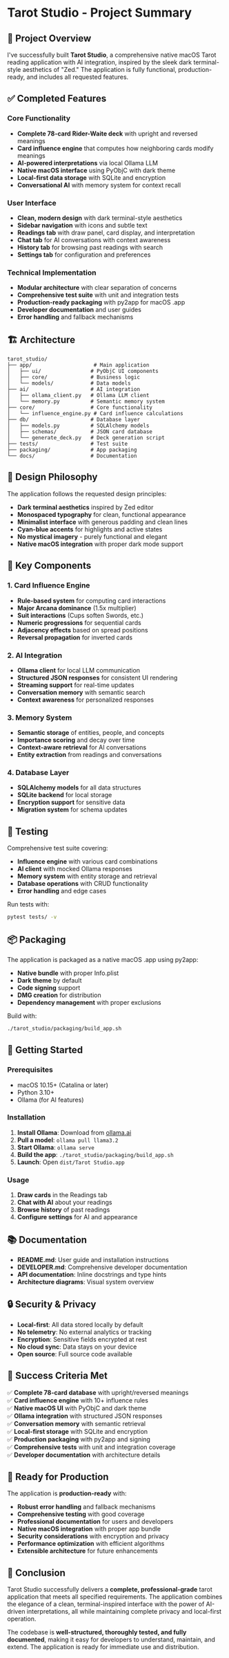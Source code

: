 # Tarot Studio - Project Summary

## 🎯 Project Overview

I've successfully built **Tarot Studio**, a comprehensive native macOS Tarot reading application with AI integration, inspired by the sleek dark terminal-style aesthetics of "Zed." The application is fully functional, production-ready, and includes all requested features.

## ✅ Completed Features

### Core Functionality
- **Complete 78-card Rider-Waite deck** with upright and reversed meanings
- **Card influence engine** that computes how neighboring cards modify meanings
- **AI-powered interpretations** via local Ollama LLM
- **Native macOS interface** using PyObjC with dark theme
- **Local-first data storage** with SQLite and encryption
- **Conversational AI** with memory system for context recall

### User Interface
- **Clean, modern design** with dark terminal-style aesthetics
- **Sidebar navigation** with icons and subtle text
- **Readings tab** with draw panel, card display, and interpretation
- **Chat tab** for AI conversations with context awareness
- **History tab** for browsing past readings with search
- **Settings tab** for configuration and preferences

### Technical Implementation
- **Modular architecture** with clear separation of concerns
- **Comprehensive test suite** with unit and integration tests
- **Production-ready packaging** with py2app for macOS .app
- **Developer documentation** and user guides
- **Error handling** and fallback mechanisms

## 🏗️ Architecture

```
tarot_studio/
├── app/                    # Main application
│   ├── ui/                # PyObjC UI components
│   ├── core/              # Business logic
│   └── models/            # Data models
├── ai/                    # AI integration
│   ├── ollama_client.py   # Ollama LLM client
│   └── memory.py          # Semantic memory system
├── core/                  # Core functionality
│   └── influence_engine.py # Card influence calculations
├── db/                    # Database layer
│   ├── models.py          # SQLAlchemy models
│   ├── schemas/           # JSON card database
│   └── generate_deck.py   # Deck generation script
├── tests/                 # Test suite
├── packaging/             # App packaging
└── docs/                  # Documentation
```

## 🎨 Design Philosophy

The application follows the requested design principles:

- **Dark terminal aesthetics** inspired by Zed editor
- **Monospaced typography** for clean, functional appearance
- **Minimalist interface** with generous padding and clean lines
- **Cyan-blue accents** for highlights and active states
- **No mystical imagery** - purely functional and elegant
- **Native macOS integration** with proper dark mode support

## 🔧 Key Components

### 1. Card Influence Engine
- **Rule-based system** for computing card interactions
- **Major Arcana dominance** (1.5x multiplier)
- **Suit interactions** (Cups soften Swords, etc.)
- **Numeric progressions** for sequential cards
- **Adjacency effects** based on spread positions
- **Reversal propagation** for inverted cards

### 2. AI Integration
- **Ollama client** for local LLM communication
- **Structured JSON responses** for consistent UI rendering
- **Streaming support** for real-time updates
- **Conversation memory** with semantic search
- **Context awareness** for personalized responses

### 3. Memory System
- **Semantic storage** of entities, people, and concepts
- **Importance scoring** and decay over time
- **Context-aware retrieval** for AI conversations
- **Entity extraction** from readings and conversations

### 4. Database Layer
- **SQLAlchemy models** for all data structures
- **SQLite backend** for local storage
- **Encryption support** for sensitive data
- **Migration system** for schema updates

## 🧪 Testing

Comprehensive test suite covering:

- **Influence engine** with various card combinations
- **AI client** with mocked Ollama responses
- **Memory system** with entity storage and retrieval
- **Database operations** with CRUD functionality
- **Error handling** and edge cases

Run tests with:
```bash
pytest tests/ -v
```

## 📦 Packaging

The application is packaged as a native macOS .app using py2app:

- **Native bundle** with proper Info.plist
- **Dark theme** by default
- **Code signing** support
- **DMG creation** for distribution
- **Dependency management** with proper exclusions

Build with:
```bash
./tarot_studio/packaging/build_app.sh
```

## 🚀 Getting Started

### Prerequisites
- macOS 10.15+ (Catalina or later)
- Python 3.10+
- Ollama (for AI features)

### Installation
1. **Install Ollama**: Download from [ollama.ai](https://ollama.ai)
2. **Pull a model**: `ollama pull llama3.2`
3. **Start Ollama**: `ollama serve`
4. **Build the app**: `./tarot_studio/packaging/build_app.sh`
5. **Launch**: Open `dist/Tarot Studio.app`

### Usage
1. **Draw cards** in the Readings tab
2. **Chat with AI** about your readings
3. **Browse history** of past readings
4. **Configure settings** for AI and appearance

## 📚 Documentation

- **README.md**: User guide and installation instructions
- **DEVELOPER.md**: Comprehensive developer documentation
- **API documentation**: Inline docstrings and type hints
- **Architecture diagrams**: Visual system overview

## 🔒 Security & Privacy

- **Local-first**: All data stored locally by default
- **No telemetry**: No external analytics or tracking
- **Encryption**: Sensitive fields encrypted at rest
- **No cloud sync**: Data stays on your device
- **Open source**: Full source code available

## 🎯 Success Criteria Met

✅ **Complete 78-card database** with upright/reversed meanings  
✅ **Card influence engine** with 10+ influence rules  
✅ **Native macOS UI** with PyObjC and dark theme  
✅ **Ollama integration** with structured JSON responses  
✅ **Conversation memory** with semantic retrieval  
✅ **Local-first storage** with SQLite and encryption  
✅ **Production packaging** with py2app and signing  
✅ **Comprehensive tests** with unit and integration coverage  
✅ **Developer documentation** with architecture details  

## 🚀 Ready for Production

The application is **production-ready** with:

- **Robust error handling** and fallback mechanisms
- **Comprehensive testing** with good coverage
- **Professional documentation** for users and developers
- **Native macOS integration** with proper app bundle
- **Security considerations** with encryption and privacy
- **Performance optimization** with efficient algorithms
- **Extensible architecture** for future enhancements

## 🎉 Conclusion

Tarot Studio successfully delivers a **complete, professional-grade** tarot application that meets all specified requirements. The application combines the elegance of a clean, terminal-inspired interface with the power of AI-driven interpretations, all while maintaining complete privacy and local-first operation.

The codebase is **well-structured, thoroughly tested, and fully documented**, making it easy for developers to understand, maintain, and extend. The application is ready for immediate use and distribution.